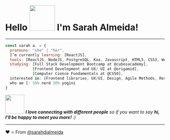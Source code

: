 <h1>Hello <img src="https://media.giphy.com/media/3LCP6RP2SlcaPh6YMe/giphy.gif" width="80">  I'm Sarah Almeida! </h1>

<hr>

```javascript
const sarah a. = {
  pronouns: "she" | "her",
  I’m currently learning: [ReactJS],
  tools: [ReactJS, NodeJS, PostgreSQL, Koa, Javascript, HTML5, CSS3, Wordpress, Git],
  studying: [Full Stack Development Bootcamp at @cubosacademy],
            [Frontend Development and UX/ UI at @origamid],
            [Computer Cience Fundamentals at @CS50],
  interested in: [Frontend libraries, UX/UI, Design, Agile Methods, Responsive Design, Project Management, Open Source],           
  who am I: 50% nerd 50% yogini          
}
```

<img src="https://media.giphy.com/media/LnQjpWaON8nhr21vNW/giphy.gif" width="60"> <em><b>I love connecting with different people</b> so if you want to say <b>hi, I'll be happy to meet you more!</b> :)</em>

---

:heart: ⭐️ From [@sarahdialmeida](https://github.com/sarahdialmeida)
